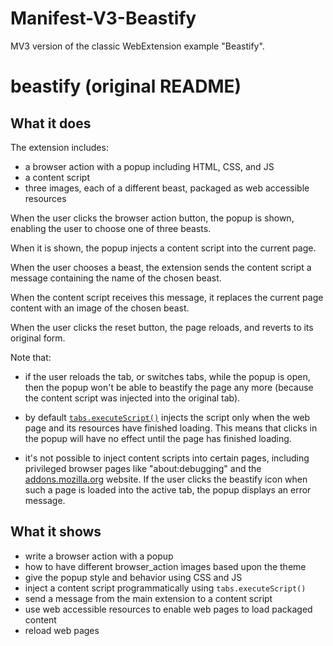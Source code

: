 # Manifest-V3-Beastify
MV3 version of the classic WebExtension example "Beastify".

# beastify (original README)

## What it does ##

The extension includes:

* a browser action with a popup including HTML, CSS, and JS
* a content script
* three images, each of a different beast, packaged as web accessible resources

When the user clicks the browser action button, the popup is shown, enabling
the user to choose one of three beasts.

When it is shown, the popup injects a content script into the current page.

When the user chooses a beast, the extension sends the content script a message containing
the name of the chosen beast.

When the content script receives this message, it replaces the current page
content with an image of the chosen beast.

When the user clicks the reset button, the page reloads, and reverts to its original form.

Note that:

* if the user reloads the tab, or switches tabs, while the popup is open, then the popup won't be able to beastify the page any more (because the content script was injected into the original tab).

* by default [`tabs.executeScript()`](https://developer.mozilla.org/en-US/Add-ons/WebExtensions/API/tabs/executeScript) injects the script only when the web page and its resources have finished loading. This means that clicks in the popup will have no effect until the page has finished loading.

* it's not possible to inject content scripts into certain pages, including privileged browser pages like "about:debugging" and the [addons.mozilla.org](https://addons.mozilla.org/) website. If the user clicks the beastify icon when such a page is loaded into the active tab, the popup displays an error message.

## What it shows ##

* write a browser action with a popup
* how to have different browser_action images based upon the theme
* give the popup style and behavior using CSS and JS
* inject a content script programmatically using `tabs.executeScript()`
* send a message from the main extension to a content script
* use web accessible resources to enable web pages to load packaged content
* reload web pages

